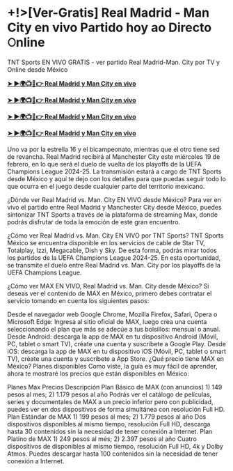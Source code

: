 # +!>[Ver-Gratis] Real Madrid - Man City en vivo Partido hoy ao Directo 𝙾nline

TNT Sports EN VIVO GRATIS - ver partido Real Madrid-Man. City por TV y Online desde México

**[➤ ►🌍📺📱👉 Real Madrid y Man City en vivo](https://tinyurl.com/4dwhr6d4)**

**[➤ ►🌍📺📱👉 Real Madrid y Man City en vivo](https://tinyurl.com/4dwhr6d4)**

**[➤ ►🌍📺📱👉 Real Madrid y Man City en vivo](https://tinyurl.com/4dwhr6d4)**

**[➤ ►🌍📺📱👉 Real Madrid y Man City en vivo](https://tinyurl.com/4dwhr6d4)**

Uno va por la estrella 16 y el bicampeonato, mientras que el otro tiene sed de revancha. Real Madrid recibirá al Manchester City este miércoles 19 de febrero, en lo que será el duelo de vuelta de los playoffs de la UEFA Champions League 2024-25. La transmisión estará a cargo de TNT Sports desde México y aquí te dejo con los detalles para que puedas seguir todo lo que ocurra en el juego desde cualquier parte del territorio mexicano.

¿Dónde ver Real Madrid vs. Man. City EN VIVO desde México?
Para ver en vivo el partido entre Real Madrid y Manchester City desde México, puedes sintonizar TNT Sports a través de la plataforma de streaming Max, donde podrás disfrutar de toda la emoción de este gran encuentro.

¿Cómo ver Real Madrid vs. Man. City EN VIVO por TNT Sports?
TNT Sports México se encuentra disponible en los servicios de cable de Star TV, Totalplay, Izzi, Megacable, Dish y Sky. De esta forma, podrás mirar todos los partidos de la UEFA Champions League 2024-25. En esta oportunidad, se transmite el duelo entre Real Madrid vs. Man. City por los playoffs de la UEFA Champions League.

¿Cómo ver MAX EN VIVO, Real Madrid vs. Man. City desde México?
Si deseas ver el contenido de MAX en México, primero debes contratar el servicio tomando en cuenta los siguientes pasos:

Desde el navegador web Google Chrome, Mozilla Firefox, Safari, Opera o Microsoft Edge: Ingresa al sitio oficial de MAX, luego crea una cuenta seleccionando el plan que más se adecúe a tus bolsillos: mensual o anual.
Desde Android: descarga la app de MAX en tu dispositivo Android (Móvil, PC, tablet o smart TV), créate una cuenta y suscríbete a Google Play.
Desde iOS: descarga la app de MAX en tu dispositivo iOS (Móvil, PC, tablet o smart TV), créate una cuenta y suscríbete a App Store.
¿Qué precio tiene MAX en México? Planes disponibles
Como viste, la guía es muy fácil de aprender, ahora te mostraré los precios que están disponibles en México:

Planes Max	Precios	Descripción
Plan Básico de MAX (con anuncios)	1) 149 pesos al mes; 2) 1.179 pesos al año	Podrás ver el catálogo de películas, series y documentales de MAX a un precio inferior pero con publicidad, puedes ver en dos dispositivos de forma simultánea con resolución Full HD.
Plan Estándar de MAX	1) 199 pesos al mes; 2) 1.779 pesos al año	Dos dispositivos disponibles al mismo tiempo, resolución Full HD, descarga hasta 30 contenidos sin la necesidad de tener conexión a Internet. Plan Platino de MAX 1) 249 pesos al mes; 2) 2.397 pesos al año Cuatro dispositivos de disponibles al mismo tiempo, resolución Full HD, 4k y Dolby Atmos. Puedes descargar hasta 100 contenidos sin la necesidad de tener conexión a Internet.
